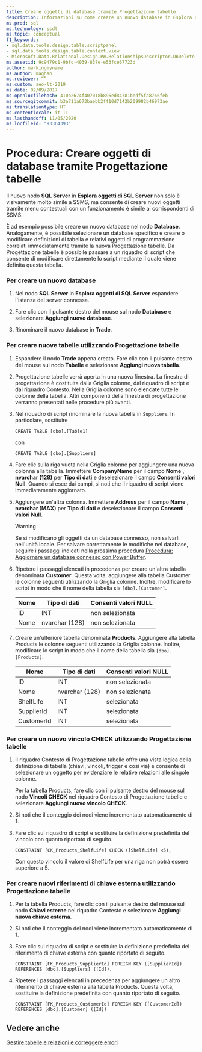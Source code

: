 ```yaml
---
title: Creare oggetti di database tramite Progettazione tabelle
description: Informazioni su come creare un nuovo database in Esplora oggetti di SQL Server. Scoprire come creare nuove tabelle, vincoli e riferimenti di chiave esterna in Progettazione tabelle.
ms.prod: sql
ms.technology: ssdt
ms.topic: conceptual
f1_keywords:
- sql.data.tools.design.table.scriptpanel
- sql.data.tools.design.table.context.view
- Microsoft.Data.Relational.Design.PW.RelationshipsDescriptor.OnDelete
ms.assetid: 9c9479c1-9bfc-4039-837e-e53fce67723d
author: markingmyname
ms.author: maghan
ms.reviewer: “”
ms.custom: seo-lt-2019
ms.date: 02/09/2017
ms.openlocfilehash: 410b2674f407018b895ed84781bedf5fa8766feb
ms.sourcegitcommit: b3a711a673baebb2ff10d7142b209982b46973ae
ms.translationtype: HT
ms.contentlocale: it-IT
ms.lasthandoff: 11/05/2020
ms.locfileid: "93364393"
---
```

# <a name="how-to-create-database-objects-using-table-designer"></a>Procedura: Creare oggetti di database tramite Progettazione tabelle

Il nuovo nodo **SQL Server** in **Esplora oggetti di SQL Server** non solo è visivamente molto simile a SSMS, ma consente di creare nuovi oggetti tramite menu contestuali con un funzionamento è simile ai corrispondenti di SSMS.  
  
È ad esempio possibile creare un nuovo database nel nodo **Database**. Analogamente, è possibile selezionare un database specifico e creare o modificare definizioni di tabella e relativi oggetti di programmazione correlati immediatamente tramite la nuova Progettazione tabelle. Da Progettazione tabelle è possibile passare a un riquadro di script che consente di modificare direttamente lo script mediante il quale viene definita questa tabella.  
  
### <a name="to-create-a-new-database"></a>Per creare un nuovo database  
  
1.  Nel nodo **SQL Server** in **Esplora oggetti di SQL Server** espandere l'istanza del server connessa.  
  
2.  Fare clic con il pulsante destro del mouse sul nodo **Database** e selezionare **Aggiungi nuovo database**.  
  
3.  Rinominare il nuovo database in **Trade**.  
  
### <a name="to-create-new-tables-using-the-table-designer"></a>Per creare nuove tabelle utilizzando Progettazione tabelle  
  
1.  Espandere il nodo **Trade** appena creato. Fare clic con il pulsante destro del mouse sul nodo **Tabelle** e selezionare **Aggiungi nuova tabella**.  
  
2.  Progettazione tabelle verrà aperta in una nuova finestra. La finestra di progettazione è costituita dalla Griglia colonne, dal riquadro di script e dal riquadro Contesto. Nella Griglia colonne sono elencate tutte le colonne della tabella. Altri componenti della finestra di progettazione verranno presentati nelle procedure più avanti.  
  
3.  Nel riquadro di script rinominare la nuova tabella in `Suppliers`. In particolare, sostituire  
  
    ```  
    CREATE TABLE [dbo].[Table1]  
    ```  
  
    con  
  
    ```  
    CREATE TABLE [dbo].[Suppliers]  
    ```  
  
4.  Fare clic sulla riga vuota nella Griglia colonne per aggiungere una nuova colonna alla tabella.  Immettere **CompanyName** per il campo **Nome** , **nvarchar (128)** per **Tipo di dati** e deselezionare il campo **Consenti valori Null**. Quando si esce dai campi, si noti che il riquadro di script viene immediatamente aggiornato.  
  
5.  Aggiungere un'altra colonna. Immettere **Address** per il campo **Name** , **nvarchar (MAX)** per **Tipo di dati** e deselezionare il campo **Consenti valori Null**.  
  
    > [!WARNING]  
    > Se si modificano gli oggetti da un database connesso, non salvarli nell'unità locale. Per salvare correttamente le modifiche nel database, seguire i passaggi indicati nella prossima procedura [Procedura: Aggiornare un database connesso con Power Buffer](../ssdt/how-to-update-a-connected-database-with-power-buffer.md).  
  
6.  Ripetere i passaggi elencati in precedenza per creare un'altra tabella denominata **Customer**. Questa volta, aggiungere alla tabella Customer le colonne seguenti utilizzando la Griglia colonne. Inoltre, modificare lo script in modo che il nome della tabella sia `[dbo].[Customer]`.  
  
    |Nome|Tipo di dati|**Consenti valori NULL**|  
    |--------|-------------|-------------------|  
    |ID|INT|non selezionata|  
    |Nome|nvarchar (128)|non selezionata|  
  
7.  Creare un'ulteriore tabella denominata **Products**. Aggiungere alla tabella Products le colonne seguenti utilizzando la Griglia colonne. Inoltre, modificare lo script in modo che il nome della tabella sia `[dbo].[Products]`.  
  
    |Nome|Tipo di dati|**Consenti valori NULL**|  
    |--------|-------------|-------------------|  
    |ID|INT|non selezionata|  
    |Nome|nvarchar (128)|non selezionata|  
    |ShelfLife|INT|selezionata|  
    |SupplierId|INT|selezionata|  
    |CustomerId|INT|selezionata|  
  
### <a name="to-create-a-new-check-constraint-using-the-table-designer"></a>Per creare un nuovo vincolo CHECK utilizzando Progettazione tabelle  
  
1.  Il riquadro Contesto di Progettazione tabelle offre una vista logica della definizione di tabella (chiavi, vincoli, trigger e così via) e consente di selezionare un oggetto per evidenziare le relative relazioni alle singole colonne.  
  
    Per la tabella Products, fare clic con il pulsante destro del mouse sul nodo **Vincoli CHECK** nel riquadro Contesto di Progettazione tabelle e selezionare **Aggiungi nuovo vincolo CHECK**.  
  
2.  Si noti che il conteggio dei nodi viene incrementato automaticamente di 1.  
  
3.  Fare clic sul riquadro di script e sostituire la definizione predefinita del vincolo con quanto riportato di seguito.  
  
    ```  
    CONSTRAINT [CK_Products_ShelfLife] CHECK ([ShelfLife] <5),  
    ```  
  
    Con questo vincolo il valore di ShelfLife per una riga non potrà essere superiore a 5.  
  
### <a name="to-create-new-foreign-key-references-using-the-table-designer"></a>Per creare nuovi riferimenti di chiave esterna utilizzando Progettazione tabelle  
  
1.  Per la tabella Products, fare clic con il pulsante destro del mouse sul nodo **Chiavi esterne** nel riquadro Contesto e selezionare **Aggiungi nuova chiave esterna**.  
  
2.  Si noti che il conteggio dei nodi viene incrementato automaticamente di 1.  
  
3.  Fare clic sul riquadro di script e sostituire la definizione predefinita del riferimento di chiave esterna con quanto riportato di seguito.  
  
    ```  
    CONSTRAINT [FK_Products_SupplierId] FOREIGN KEY ([SupplierId]) REFERENCES [dbo].[Suppliers] ([Id]),  
    ```  
  
4.  Ripetere i passaggi elencati in precedenza per aggiungere un altro riferimento di chiave esterna alla tabella Products. Questa volta, sostituire la definizione predefinita con quanto riportato di seguito.  
  
    ```  
    CONSTRAINT [FK_Products_CustomerId] FOREIGN KEY ([CustomerId]) REFERENCES [dbo].[Customer] ([Id])  
    ```  
  
## <a name="see-also"></a>Vedere anche  
[Gestire tabelle e relazioni e correggere errori](../ssdt/manage-tables-relationships-and-fix-errors.md)  
  
